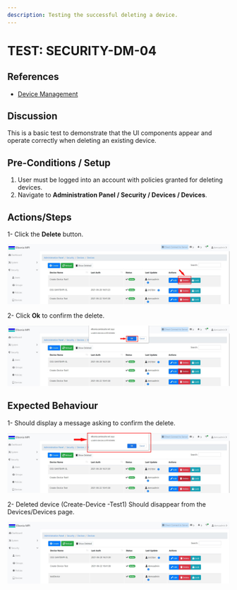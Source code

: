 ```yaml
---
description: Testing the successful deleting a device.
---
```


# TEST: SECURITY-DM-04

## References

* [Device Management](../../../../../../operations/system-administration/security-administration/device-management.md)

## Discussion

This is a basic test to demonstrate that the UI components appear and operate correctly when deleting an existing device.

## **Pre-Conditions / Setup**

1. User must be logged into an account with policies granted for deleting devices.
2. Navigate to **Administration Panel / Security / Devices / Devices**.

## Actions/Steps

1- Click the **Delete** button.

![](<../../../../../../.gitbook/assets/11 (1).jpg>)

2- Click  **Ok** to confirm the delete.

![](../../../../../../.gitbook/assets/12-1.jpg)

## Expected Behaviour

1- Should display a message asking to confirm the delete.

![](<../../../../../../.gitbook/assets/12 (2).jpg>)

2- Deleted device (Create-Device -Test1) Should disappear from the Devices/Devices page.

![](<../../../../../../.gitbook/assets/13 (2).jpg>)
